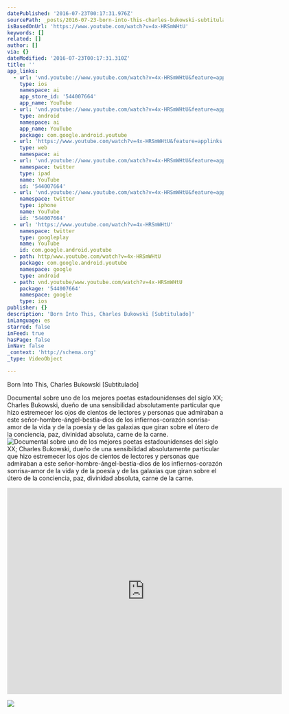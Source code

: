 ```yaml
---
datePublished: '2016-07-23T00:17:31.976Z'
sourcePath: _posts/2016-07-23-born-into-this-charles-bukowski-subtitulado.md
isBasedOnUrl: 'https://www.youtube.com/watch?v=4x-HRSmWHtU'
keywords: []
related: []
author: []
via: {}
dateModified: '2016-07-23T00:17:31.310Z'
title: ''
app_links:
  - url: 'vnd.youtube://www.youtube.com/watch?v=4x-HRSmWHtU&feature=applinks'
    type: ios
    namespace: ai
    app_store_id: '544007664'
    app_name: YouTube
  - url: 'vnd.youtube://www.youtube.com/watch?v=4x-HRSmWHtU&feature=applinks'
    type: android
    namespace: ai
    app_name: YouTube
    package: com.google.android.youtube
  - url: 'https://www.youtube.com/watch?v=4x-HRSmWHtU&feature=applinks'
    type: web
    namespace: ai
  - url: 'vnd.youtube://www.youtube.com/watch?v=4x-HRSmWHtU&feature=applinks'
    namespace: twitter
    type: ipad
    name: YouTube
    id: '544007664'
  - url: 'vnd.youtube://www.youtube.com/watch?v=4x-HRSmWHtU&feature=applinks'
    namespace: twitter
    type: iphone
    name: YouTube
    id: '544007664'
  - url: 'https://www.youtube.com/watch?v=4x-HRSmWHtU'
    namespace: twitter
    type: googleplay
    name: YouTube
    id: com.google.android.youtube
  - path: http/www.youtube.com/watch?v=4x-HRSmWHtU
    package: com.google.android.youtube
    namespace: google
    type: android
  - path: vnd.youtube/www.youtube.com/watch?v=4x-HRSmWHtU
    package: '544007664'
    namespace: google
    type: ios
publisher: {}
description: 'Born Into This, Charles Bukowski [Subtitulado]'
inLanguage: es
starred: false
inFeed: true
hasPage: false
inNav: false
_context: 'http://schema.org'
_type: VideoObject

---
```

Born Into This, Charles Bukowski \[Subtitulado\]

Documental sobre uno de los mejores poetas estadounidenses del siglo XX; Charles Bukowski, dueño de una sensibilidad absolutamente particular que hizo estremecer los ojos de cientos de lectores y personas que admiraban a este señor-hombre-ángel-bestia-dios de los infiernos-corazón sonrisa-amor de la vida y de la poesía y de las galaxias que giran sobre el útero de la conciencia, paz, divinidad absoluta, carne de la carne.
![Documental sobre uno de los mejores poetas estadounidenses del siglo XX; Charles Bukowski, dueño de una sensibilidad absolutamente particular que hizo estremecer los ojos de cientos de lectores y personas que admiraban a este señor-hombre-ángel-bestia-dios de los infiernos-corazón sonrisa-amor de la vida y de la poesía y de las galaxias que giran sobre el útero de la conciencia, paz, divinidad absoluta, carne de la carne.](https://imgflo.herokuapp.com/graph/vahj1ThiexotieMo/7a005764e96ae2538be17150305617a9/croprotate.jpg?cropheight=1217&cropwidth=799&degrees=0&input=https%3A%2F%2Fthe-grid-user-content.s3-us-west-2.amazonaws.com%2F7a73bb2d-d4c3-41ff-952e-ba89bd6ee4ba.jpg&x=0&y=0)

<iframe src="https://cdn.embedly.com/widgets/media.html?src=https%3A%2F%2Fwww.youtube.com%2Fembed%2F4x-HRSmWHtU%3Ffeature%3Doembed&amp;url=http%3A%2F%2Fwww.youtube.com%2Fwatch%3Fv%3D4x-HRSmWHtU&amp;image=https%3A%2F%2Fi.ytimg.com%2Fvi%2F4x-HRSmWHtU%2Fhqdefault.jpg&amp;key=b7d04c9b404c499eba89ee7072e1c4f7&amp;type=text%2Fhtml&amp;schema=youtube" width="640" height="480" scrolling="no" frameborder="0" allowfullscreen="" style=""></iframe>

![](https://imgflo.herokuapp.com/graph/vahj1ThiexotieMo/d6805a7a017583ad342855e76629fe92/croprotate.jpg?cropheight=1217&cropwidth=798&degrees=0&input=https%3A%2F%2Fs3-us-west-2.amazonaws.com%2Fthe-grid-img%2Fp%2Fab86bd4ff3ef31acaee51a460e2bcaeb34d91e5c.jpg&x=0&y=0)